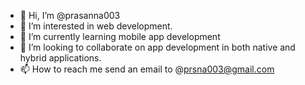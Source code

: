 - 👋 Hi, I’m @prasanna003
- 👀 I’m interested in web development.
- 🌱 I’m currently learning mobile app development
- 💞️ I’m looking to collaborate on app development in both native and hybrid applications.
- 📫 How to reach me send an email to @prsna003@gmail.com

<!---
prasanna003/prasanna003 is a ✨ special ✨ repository because its `README.md` (this file) appears on your GitHub profile.
You can click the Preview link to take a look at your changes.
--->
